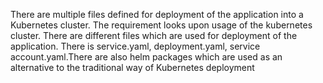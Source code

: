 There are multiple files defined for deployment of the application into a Kubernetes cluster. The requirement looks upon usage of the kubernetes cluster. There are different files which are used for deployment of the application. There is service.yaml, deployment.yaml, service account.yaml.There are also helm packages which are used as an alternative to the traditional way of Kubernetes deployment
